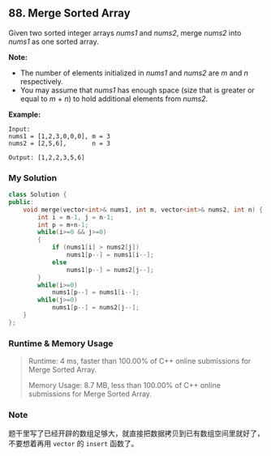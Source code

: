 ## 88. Merge Sorted Array

Given two sorted integer arrays *nums1* and *nums2*, merge *nums2* into *nums1* as one sorted array.

**Note:**

- The number of elements initialized in *nums1* and *nums2* are *m* and *n* respectively.
- You may assume that *nums1* has enough space (size that is greater or equal to *m* + *n*) to hold additional elements from *nums2*.

  

**Example:**

```
Input:
nums1 = [1,2,3,0,0,0], m = 3
nums2 = [2,5,6],       n = 3

Output: [1,2,2,3,5,6]
```



### My Solution

```c++
class Solution {
public:
    void merge(vector<int>& nums1, int m, vector<int>& nums2, int n) {
        int i = m-1, j = n-1;
        int p = m+n-1;
        while(i>=0 && j>=0)
        {
            if (nums1[i] > nums2[j])
                nums1[p--] = nums1[i--];
            else
                nums1[p--] = nums2[j--];
        }
        while(i>=0)
            nums1[p--] = nums1[i--];
        while(j>=0)
            nums1[p--] = nums2[j--];
    }
};
```



### Runtime & Memory Usage

> Runtime: 4 ms, faster than 100.00% of C++ online submissions for Merge Sorted Array.
>
> Memory Usage: 8.7 MB, less than 100.00% of C++ online submissions for Merge Sorted Array.



### Note

题干里写了已经开辟的数组足够大，就直接把数据拷贝到已有数组空间里就好了，不要想着再用 `vector` 的 `insert` 函数了。